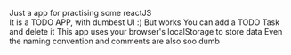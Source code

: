 Just a app for practising some reactJS<br>
It is a TODO APP, with dumbest UI :) But works
You can add a TODO Task and delete it
This app uses your browser's localStorage to store data
Even the naming convention and comments are also soo dumb